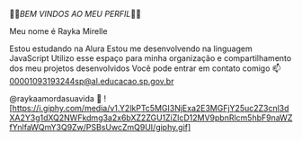 🖤💫*BEM VINDOS AO MEU PERFIL*💫🖤

Meu nome é Rayka Mirelle

Estou estudando na Alura
Estou me desenvolvendo na linguagem JavaScript
Utilizo esse espaço para minha organização e compartilhamento dos meu projetos desenvolvidos
Você pode entrar em contato comigo 📫
00001093193244sp@al.educacao.sp.gov.br

@raykaamordasuavida 🌠
![https://i.giphy.com/media/v1.Y2lkPTc5MGI3NjExa2E3MGFjY25uc2Z3cnl3dXA2Y3g1dXQ2NWFkdmg3a2x6bXZ2ZGU1ZiZlcD12MV9pbnRlcm5hbF9naWZfYnlfaWQmY3Q9Zw/PSBsUwcZmQ9UI/giphy.gif]
